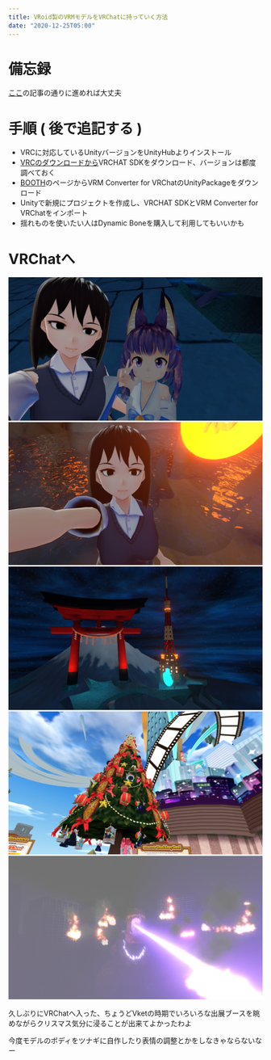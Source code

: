 ```yaml
---
title: VRoid製のVRMモデルをVRChatに持っていく方法
date: "2020-12-25T05:00"
---
```


# 備忘録

[ここ](https://note.com/imawamada_seiga/n/n9f9a334d18b3)の記事の通りに進めれば大丈夫

# 手順 ( 後で追記する )

- VRCに対応しているUnityバージョンをUnityHubよりインストール
- [VRCのダウンロードから](https://vrchat.com/home/download)VRCHAT SDKをダウンロード、バージョンは都度調べておく
- [BOOTH](https://booth.pm/ja/items/1025226)のページからVRM Converter for VRChatのUnityPackageをダウンロード
- Unityで新規にプロジェクトを作成し、VRCHAT SDKとVRM Converter for VRChatをインポート
- 揺れものを使いたい人はDynamic Boneを購入して利用してもいいかも


# VRChatへ

![img](res/VRChat2020-12-25-0.png)
![img](res/VRChat2020-12-25-1.png)
![img](res/VRChat2020-12-25-2.png)
![img](res/VRChat2020-12-25-3.png)
![img](res/VRChat2020-12-25-4.png)

久しぶりにVRChatへ入った、ちょうどVketの時期でいろいろな出展ブースを眺めながらクリスマス気分に浸ることが出来てよかったわよ

今度モデルのボディをツナギに自作したり表情の調整とかをしなきゃならないなー
